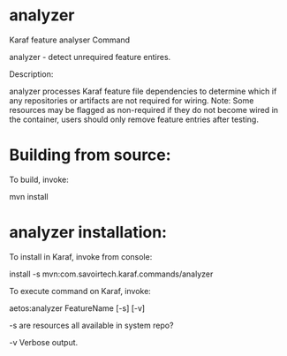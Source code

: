 analyzer
====

Karaf feature analyser Command

 analyzer - detect unrequired feature entires.

Description:

 analyzer processes Karaf feature file dependencies to determine which
 if any repositories or artifacts are not required for wiring. Note:
 Some resources may be flagged as non-required if they do not become
 wired in the container, users should only remove feature entries after
 testing.

Building from source:
===

To build, invoke:
 
 mvn install

analyzer installation:
===

To install in Karaf, invoke from console:

 install -s mvn:com.savoirtech.karaf.commands/analyzer


To execute command on Karaf, invoke:

 aetos:analyzer FeatureName [-s] [-v]

 -s are resources all available in system repo?

 -v Verbose output.
